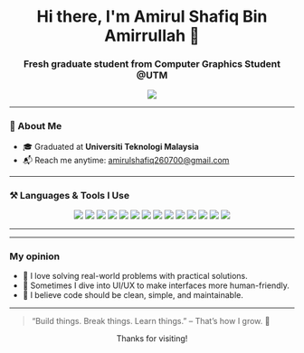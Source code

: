 <h1 align="center">Hi there, I'm Amirul Shafiq Bin Amirrullah 👋</h1>
<h3 align="center">Fresh graduate student from Computer Graphics Student @UTM </h3>

<p align="center">
  <a href="mailto:amirulshafiq260700@gmail.com"><img src="https://img.shields.io/badge/📫 Email-amirulshafiq260700@gmail.com-critical?style=flat-square" /></a>
</p>

---

### 🧠 About Me

- 🎓 Graduated at **Universiti Teknologi Malaysia**
- 📬 Reach me anytime: [amirulshafiq260700@gmail.com](mailto:amirulshafiq260700@gmail.com)

---

### ⚒️ Languages & Tools I Use

<p align="center">
  <img src="https://img.shields.io/badge/-TypeScript-3178c6?style=flat-square&logo=typescript&logoColor=white" />
  <img src="https://img.shields.io/badge/-Flutter-02569B?style=flat-square&logo=flutter&logoColor=white" />
  <img src="https://img.shields.io/badge/-Dart-0175C2?style=flat-square&logo=dart&logoColor=white" />
  <img src="https://img.shields.io/badge/-Firebase-FFCA28?style=flat-square&logo=firebase&logoColor=black" />
  <img src="https://img.shields.io/badge/-JavaScript-F7DF1E?style=flat-square&logo=javascript&logoColor=black" />
  <img src="https://img.shields.io/badge/-Java-007396?style=flat-square&logo=java&logoColor=white" />
  <img src="https://img.shields.io/badge/-VSCode-007ACC?style=flat-square&logo=visual-studio-code&logoColor=white" />
  <img src="https://img.shields.io/badge/-PHP-777BB4?style=flat-square&logo=php&logoColor=white" />
  <img src="https://img.shields.io/badge/-Laravel-FF2D20?style=flat-square&logo=laravel&logoColor=white" />
  <img src="https://img.shields.io/badge/-Vue.js-4FC08D?style=flat-square&logo=vue.js&logoColor=white" />
  <img src="https://img.shields.io/badge/-HTML5-E34F26?style=flat-square&logo=html5&logoColor=white" />
  <img src="https://img.shields.io/badge/-MySQL-4479A1?style=flat-square&logo=mysql&logoColor=white" />
  <img src="https://img.shields.io/badge/-PostgreSQL-4169E1?style=flat-square&logo=postgresql&logoColor=white" />
  <img src="https://img.shields.io/badge/-Blade-FF2D20?style=flat-square&logo=laravel&logoColor=white" />
</p>


---
<!--
### 📊 GitHub Stats

<p align="center">
  <img src="https://github-readme-stats.vercel.app/api/top-langs/?username=amr-shafiq&layout=compact&langs_count=6&theme=tokyonight" alt="Top Languages" />
  <br/>
  <img src="https://github-readme-stats.vercel.app/api?username=amr-shafiq&show_icons=true&theme=tokyonight&hide_title=false" alt="Zuhayer's GitHub Stats" />
  <br/>
  <img src="https://github-readme-streak-stats.herokuapp.com/?user=amr-shafiq&theme=tokyonight" alt="GitHub Streak" />
</p>
-->
---

### My opinion

- 🧩 I love solving real-world problems with practical solutions.
- 🎨 Sometimes I dive into UI/UX to make interfaces more human-friendly.
- 🎯 I believe code should be clean, simple, and maintainable.

---

> “Build things. Break things. Learn things.” – That’s how I grow. 🌱

<p align="center">
  Thanks for visiting!
</p>

